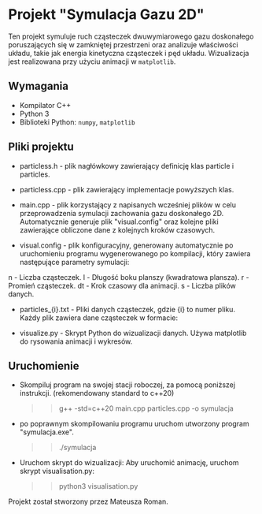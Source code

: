 # Projekt "Symulacja Gazu 2D"

Ten projekt symuluje ruch cząsteczek dwuwymiarowego gazu doskonałego poruszających się w zamkniętej przestrzeni oraz analizuje właściwości układu, takie jak energia kinetyczna cząsteczek i pęd układu. Wizualizacja jest realizowana przy użyciu animacji w `matplotlib`.

## Wymagania
- Kompilator C++
- Python 3
- Biblioteki Python: `numpy`, `matplotlib`

## Pliki projektu

- particless.h - plik nagłówkowy zawierający definicję klas particle i particles.
  
- particless.cpp - plik zawierający implementacje powyższych klas.
- main.cpp - plik korzystający z napisanych wcześniej plików w celu przeprowadzenia symulacji zachowania gazu doskonałego 2D. Automatycznie generuje plik "visual.config" oraz kolejne pliki zawierające obliczone dane z kolejnych kroków czasowych.
  
- visual.config - plik konfiguracyjny, generowany automatycznie po uruchomieniu programu wygenerowanego po kompilacji, który zawiera następujące parametry symulacji:

n - Liczba cząsteczek.
l - Długość boku planszy (kwadratowa plansza).
r - Promień cząsteczek.
dt - Krok czasowy dla animacji.
s - Liczba plików danych.

- particles_{i}.txt - Pliki danych cząsteczek, gdzie {i} to numer pliku. Każdy plik zawiera dane cząsteczek w formacie:

- visualize.py - Skrypt Python do wizualizacji danych. Używa matplotlib do rysowania animacji i wykresów.

## Uruchomienie

- Skompiluj program na swojej stacji roboczej, za pomocą poniższej instrukcji. (rekomendowany standard to c++20)
  >> g++ -std=c++20 main.cpp particles.cpp -o symulacja
- po poprawnym skompilowaniu programu uruchom utworzony program "symulacja.exe".
  >> ./symulacja
- Uruchom skrypt do wizualizacji: Aby uruchomić animację, uruchom skrypt visualisation.py:
  >> python3 visualisation.py

Projekt został stworzony przez Mateusza Roman.
